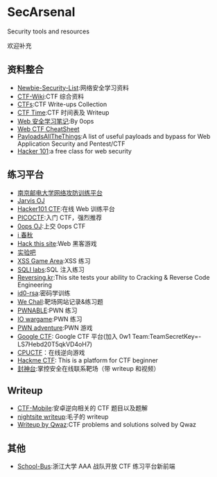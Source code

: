 # SecArsenal

Security tools and resources

欢迎补充

## 资料整合

- [Newbie-Security-List](https://github.com/findneo/Newbie-Security-List):网络安全学习资料
- [CTF-Wiki](https://ctf-wiki.github.io/ctf-wiki/):CTF 综合资料
- [CTFs](https://github.com/ctfs):CTF Write-ups Collection
- [CTF Time](https://ctftime.org):CTF 时间表及 Writeup
- [Web 安全学习笔记](https://github.com/LyleMi/Learn-Web-Hacking):By 0ops
- [Web CTF CheatSheet](https://github.com/w181496/Web-CTF-Cheatsheet)
- [PayloadsAllTheThings](https://github.com/swisskyrepo/PayloadsAllTheThings):A list of useful payloads and bypass for Web Application Security and Pentest/CTF
- [Hacker 101](https://www.hacker101.com/):a free class for web security

## 练习平台

- [南京邮电大学网络攻防训练平台](http://ctf.nuptsast.com/Notice)
- [Jarvis OJ](https://www.jarvisoj.com)
- [Hacker101 CTF](https://ctf.hacker101.com/):在线 Web 训练平台
- [PICOCTF](https://picoctf.com/):入门 CTF，强烈推荐
- [0ops OJ](https://ctfzone.sjtu.cn/):上交 0ops CTF
- [i 春秋](https://www.ichunqiu.com/)
- [Hack this site](https://www.hackthissite.org/):Web 黑客游戏
- [实验吧](http://www.shiyanbar.com/)
- [XSS Game Area](https://xss-game.appspot.com/):XSS 练习
- [SQLI labs](https://github.com/Audi-1/sqli-labs):SQL 注入练习
- [Reversing.kr](http://reversing.kr/):This site tests your ability to Cracking & Reverse Code Engineering
- [id0-rsa](https://id0-rsa.pub/):密码学训练
- [We Chall](http://www.wechall.net):靶场网站记录&练习题
- [PWNABLE](http://pwnable.kr/):PWN 练习
- [IO wargame](http://io.netgarage.org/):PWN 练习
- [PWN adventure](https://pwnadventure.com/):PWN 游戏
- [Google CTF](https://g.co/ctf): Google CTF 平台(加入 0w1 Team:TeamSecretKey=-LS7Hebd20T5qkVD4oH7)
- [CPUCTF](https://microcorruption.com/)：在线逆向游戏
- [Hackme CTF](https://hackme.inndy.tw/): This is a platform for CTF beginner
- [封神台](http://hack.zkaq.org):掌控安全在线联系靶场（带 writeup 和视频）

## Writeup

- [CTF-Mobile](https://github.com/wnagzihxa1n/CTF-Mobile):安卓逆向相关的 CTF 题目以及题解
- [nightsite writeup](http://ctf.nightsite.biz/):毛子的 writeup
- [Writeup by Qwaz](https://github.com/Qwaz/solved-hacking-problem):CTF problems and solutions solved by Qwaz

## 其他

- [School-Bus](https://github.com/Deturium/School-Bus):浙江大学 AAA 战队开放 CTF 练习平台新前端
